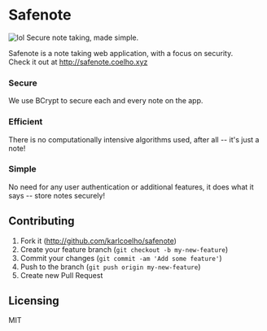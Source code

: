 # Safenote
![lol](https://img.shields.io/badge/secure-true-brightgreen.svg)
Secure note taking, made simple.
<br>

Safenote is a note taking web application, with a focus on security.<br>
Check it out at http://safenote.coelho.xyz

### Secure
We use BCrypt to secure each and every note on the app.

### Efficient
There is no computationally intensive algorithms used, after all -- it's just a note!

### Simple
No need for any user authentication or additional features, it does what it says -- store notes securely!

## Contributing

1. Fork it (http://github.com/karlcoelho/safenote)
2. Create your feature branch (`git checkout -b my-new-feature`)
3. Commit your changes (`git commit -am 'Add some feature'`)
4. Push to the branch (`git push origin my-new-feature`)
5. Create new Pull Request

## Licensing

MIT